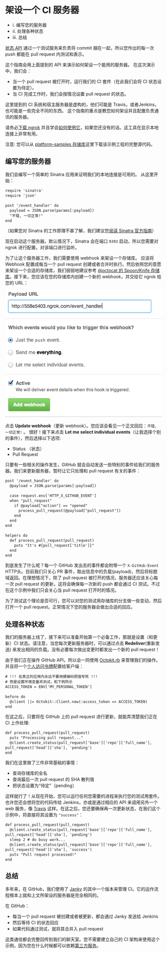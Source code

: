 # 架设一个 CI 服务器 #

* i.	编写您的服务器
* ii.	处理各种状态
* iii.	总结

[状态 API](https://developer.github.com/v3/repos/statuses/) 通过一个测试服务来负责将 commit 捆在一起，所以您作出的每一次 push 都能在 pull request 内测试和表示。

这个指南会用上面提到的 API 来演示如何架设一个能用的服务器。
在这次演示中，我们会：

* 当一个 pull request 被打开时，运行我们的 CI 套件（在此我们会将 CI 状态设置为待定）。
* 当 CI 完成工作时，我们会按情况设置 pull request 的状态。

这里提到的 CI 系统和宿主服务器是虚构的，他们可能是 Travis，或者Jenkins，也可能是一些完全不同的东西。
这个指南的重点是教您如何架设并且配置负责通讯的服务器。 

请务必[下载 ngrok](https://ngrok.com/) 并且学会[如何使用它](https://developer.github.com/webhooks/configuring/#using-ngrok)，如果您还没有的话。这工具在显示本地连接上非常有用。

注意: 您可以从 [platform-samples 存储库](https://github.com/github/platform-samples/tree/master/api/ruby/building-a-ci-server)这里下载该示例工程的完整源代码。

## 编写您的服务器 ##

我们会编写一个简单的 Sinatra 应用来证明我们的本地连接是可用的。
从这里开始：

	require 'sinatra'
	require 'json'
	
	post '/event_handler' do
	  payload = JSON.parse(params[:payload])
	  "不错, 一切正常!"
	end

（如果您对 Sinatra 的工作原理不甚了解，我们建议您[阅读 Sinatra 官方指南](http://www.sinatrarb.com/)）

现在启动这个服务器。默认情况下，Sinatra 会在端口 `9393` 启动，所以您需要对 ngrok 进行配置，对该端口进行监听。

为了让这个服务器工作，我们需要使用 webhook 来架设一个存储库。 应该将 Webhook 配置成每当一个 pull request 创建或者合并时执行。然后依照您的意愿来架设一个合适的存储库，我们弱弱地建议参考 [@octocat 的 Spoon/Knife 存储库](https://github.com/octocat/Spoon-Knife)。接下来，您应该在您的存储库内创建一个新的 webhook，并交给它 ngrok 给您的 URL：

![A new ngrok URL](/images/webhook_sample_url.png)

点击 **Update webhook**（更新 webhook）。您应该会看见一个正文回应：`不错, 一切正常!` 。
很好！接下来点击 **Let me select individual events**（让我选择个别的事件），然后选择以下选项:

* Status （状态）
* Pull Request

只要有一些相关的操作发生，GitHub 就会自动发送一些特别的事件给我们的服务器。我们来更新服务器，暂时让它只处理和 pull request 有关的事件：

	post '/event_handler' do
	  @payload = JSON.parse(params[:payload])
	
	  case request.env['HTTP_X_GITHUB_EVENT']
	  when "pull_request"
	    if @payload["action"] == "opened"
	      process_pull_request(@payload["pull_request"])
	    end
	  end
	end
	
	helpers do
	  def process_pull_request(pull_request)
	    puts "It's #{pull_request['title']}"
	  end
	end

到底发生了什么呢？每一个 GitHub 发出去的事件都会附带一个 `X-GitHub-Event` HTTP头。目前我们只关心 PR 事件，取出信息中的负载(payload)，然后将标题域返回。在理想情况下，除了 pull request 被打开的情况，服务器还应该关心每一次 pull request 的更新，这将会确保每一次新的 push 都会通过 CI 测试。不过在这个示例中我们只会关心当 pull request 打开时的情况。

为了测试这个理论是否可行，您可以对您的测试用存储库的分支做一些变动，然后打开一个 pull request。正常情况下您的服务器会做出合适的回应。

## 处理各种状态 ##

我们的服务器上线了，接下来可以准备开始第一个必备工作，那就是设置（和更新）CI 状态。请注意，当您每次更新服务器时，可以通过点击 **Redeliver**(重新发送) 来发出相同的负载。没有必要每次做出变更时都发出一个新的 pull request！

由于我们正在操作 GitHub API，所以会一同使用 [Octokit.rb](https://github.com/octokit/octokit.rb) 来管理我们的操作。并且将一个[个人访问令牌](https://help.github.com/articles/creating-an-access-token-for-command-line-use)配置给客户端：

	# !!! 在真正的应用内永远不要用硬编码把值写死 !!!
	# 而是设置环境变量并测试，和下例所示
	ACCESS_TOKEN = ENV['MY_PERSONAL_TOKEN']
	
	before do
	  @client ||= Octokit::Client.new(:access_token => ACCESS_TOKEN)
	end

在这之后，只要将在 GitHub 上的 pull request 进行更新，就能弄清楚我们正在 CI 上作处理:

	def process_pull_request(pull_request)
	  puts "Processing pull request..."
	  @client.create_status(pull_request['base']['repo']['full_name'], pull_request['head']['sha'], 'pending')
	end

我们在这里做了三件非常基础的事情：

* 查询存储库的全名
* 查询最后一次 pull request 的 SHA 散列值
* 把状态设置为“待定”（pending）

这样就行了！从现在开始，您可以运行任何您需要的进程来执行您的测试用套件。也许您还会想将您的代码传给 Jenkins，亦或是通过相应的 API 来调用另外一个 web 服务，像 [Travis](https://api.travis-ci.org/docs/) 这样。在这之后，您还要确保再一次更新状态，在我们这个示例中，将直接将其设置为 `"success"`：

	def process_pull_request(pull_request)
	  @client.create_status(pull_request['base']['repo']['full_name'], pull_request['head']['sha'], 'pending')
	  sleep 2 # do busy work...
	  @client.create_status(pull_request['base']['repo']['full_name'], pull_request['head']['sha'], 'success')
	  puts "Pull request processed!"
	end

## 总结 ##

多年来，在 GitHub，我们使用了 [Janky](https://github.com/github/janky) 的其中一个版本来管理 CI。它的运作流程根本上就和上文所架设的服务器是完全相同的。

在 GitHub：

* 每当一个 pull request 被创建或者被更新，都会通过 Janky 发送给 Jenkins
* 然后等待 CI 的状态回应
* 如果代码通过测试，就将其合并入 pull request

这类通信都会完整回传到我们的聊天室。您不需要建立自己的 CI 架构来使用这个示例，因为您在什么时候都可以依赖[第三方服务](https://github.com/integrations)。